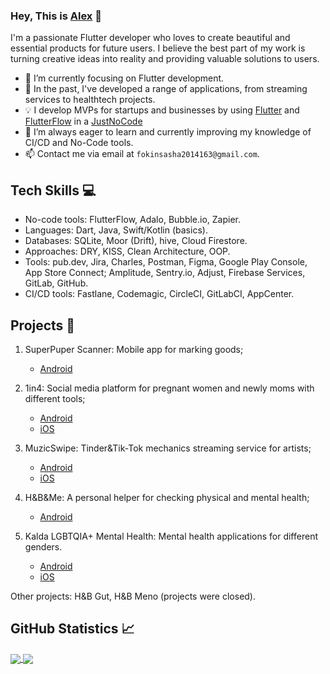### Hey, This is [Alex](https://github.com/AlexFox63) 👋

I'm a passionate Flutter developer who loves to create beautiful and essential products for future users. I believe the best part of my work is turning creative ideas into reality and providing valuable solutions to users.

- 🎯 I’m currently focusing on Flutter development.
- 🚀 In the past, I've developed a range of applications, from streaming services to healthtech projects.
- 💡 I develop MVPs for startups and businesses by using [Flutter](https://flutter.dev/) and [FlutterFlow](https://flutterflow.io/) in a [JustNoCode](https://github.com/JustIncDev)
- 🌱 I’m always eager to learn and currently improving my knowledge of CI/CD and No-Code tools.
- 📫 Contact me via email at `fokinsasha2014163@gmail.com`.

## Tech Skills 💻
- No-code tools: FlutterFlow, Adalo, Bubble.io, Zapier.
- Languages: Dart, Java, Swift/Kotlin (basics).
- Databases: SQLite, Moor (Drift), hive, Cloud Firestore.
- Approaches: DRY, KISS, Clean Architecture, OOP.
- Tools: pub.dev, Jira, Charles, Postman, Figma, Google Play Console, App Store Connect; Amplitude, Sentry.io, Adjust, Firebase Services, GitLab, GitHub.
- CI/CD tools: Fastlane, Codemagic, CircleCI, GitLabCI, AppCenter.

## Projects 🚀
1. SuperPuper Scanner: Mobile app for marking goods;
    - [Android](https://play.google.com/store/apps/details?id=com.superpuperscanner.android&hl=ru&gl=US)

2. 1in4: Social media platform for pregnant women and newly moms with different tools;
    - [Android](https://play.google.com/store/apps/details?id=com.oneinfour.fertility)
    - [iOS](https://apps.apple.com/us/app/id1492226091)

3. MuzicSwipe: Tinder&Tik-Tok mechanics streaming service for artists;
    - [Android](https://play.google.com/store/apps/details?id=com.muzicswipe.android&hl=en_US&gl=US)
    - [iOS](https://apps.apple.com/us/app/muzicswipe-discover-new-music/id1563012935)

4. H&B&Me: A personal helper for checking physical and mental health;
    - [Android](https://play.google.com/store/apps/details?id=com.beyond100.mobile.android)

5. Kalda LGBTQIA+ Mental Health: Mental health applications for different genders.
    - [Android](https://play.google.com/store/apps/details?id=com.flutterflow.kalda&hl=en_US&gl=US)
    - [iOS](https://apps.apple.com/gb/app/kalda-lgbt/id1616677264)

Other projects: H&B Gut, H&B Meno (projects were closed).

## GitHub Statistics 📈
<a href="https://github.com/AlexFox63">
  <img align="center" src="https://github-readme-stats.anuraghazra1.vercel.app/api/top-langs/?username=AlexFox63&theme=light&hide_langs_below=0&title_color=000" />
</a>

<a href="https://github.com/AlexFox63">
  <img align="center" src="https://github-readme-stats.anuraghazra1.vercel.app/api?username=AlexFox63&show_icons=true&theme=light&line_height=40&title_color=7221ff&count_private=true" />
</a>